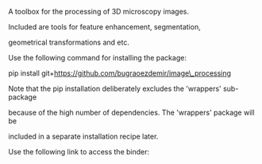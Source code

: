﻿A toolbox for the processing of 3D microscopy images.

Included are tools for feature enhancement, segmentation,

geometrical transformations and etc.


Use the following command for installing the package:

pip install git+https://github.com/bugraoezdemir/image\_processing


Note that the pip installation deliberately excludes the 'wrappers' sub-package

because of the high number of dependencies. The 'wrappers' package will be

included in a separate installation recipe later.

Use the following link to access the binder:

